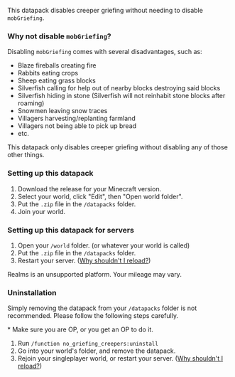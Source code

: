 This datapack disables creeper griefing without needing to disable `mobGriefing`.

### Why not disable `mobGriefing`?
Disabling `mobGriefing` comes with several disadvantages, such as:
- Blaze fireballs creating fire
- Rabbits eating crops
- Sheep eating grass blocks
- Silverfish calling for help out of nearby blocks destroying said blocks
- Silverfish hiding in stone (Silverfish will not reinhabit stone blocks after roaming)
- Snowmen leaving snow traces
- Villagers harvesting/replanting farmland
- Villagers not being able to pick up bread
- etc.

This datapack only disables creeper griefing without disabling any of those other things.

### Setting up this datapack
1. Download the release for your Minecraft version.
2. Select your world, click "Edit", then "Open world folder".
4. Put the `.zip` file in the `/datapacks` folder.
5. Join your world.

### Setting up this datapack for servers
1. Open your `/world` folder. (or whatever your world is called)
2. Put the `.zip` file in the `/datapacks` folder.
3. Restart your server. ([Why shouldn't I reload?](https://madelinemiller.dev/blog/problem-with-reload/))

Realms is an unsupported platform. Your mileage may vary.

### Uninstallation
Simply removing the datapack from your `/datapacks` folder is not recommended. Please follow the following steps carefully.

\* Make sure you are OP, or you get an OP to do it.

1. Run `/function no_griefing_creepers:uninstall`
2. Go into your world's folder, and remove the datapack.
3. Rejoin your singleplayer world, or restart your server. ([Why shouldn't I reload?](https://madelinemiller.dev/blog/problem-with-reload/))